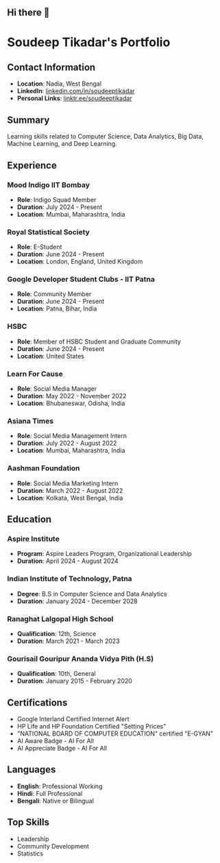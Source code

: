 ## Hi there 👋

<!--
**soudeeptikadar/soudeeptikadar** is a ✨ _special_ ✨ repository because its `README.md` (this file) appears on your GitHub profile.

Here are some ideas to get you started:

- 🔭 I’m currently working on ...
- 🌱 I’m currently learning ...
- 👯 I’m looking to collaborate on ...
- 🤔 I’m looking for help with ...
- 💬 Ask me about ...
- 📫 How to reach me: ...
- 😄 Pronouns: ...
- ⚡ Fun fact: ...
-->
# Soudeep Tikadar's Portfolio

## Contact Information
- **Location**: Nadia, West Bengal
- **LinkedIn**: [linkedin.com/in/soudeeptikadar](https://www.linkedin.com/in/soudeeptikadar)
- **Personal Links**: [linktr.ee/soudeeptikadar](https://linktr.ee/soudeeptikadar)

## Summary
Learning skills related to Computer Science, Data Analytics, Big Data, Machine Learning, and Deep Learning.

## Experience
### Mood Indigo IIT Bombay
- **Role**: Indigo Squad Member
- **Duration**: July 2024 - Present
- **Location**: Mumbai, Maharashtra, India

### Royal Statistical Society
- **Role**: E-Student
- **Duration**: June 2024 - Present
- **Location**: London, England, United Kingdom

### Google Developer Student Clubs - IIT Patna
- **Role**: Community Member
- **Duration**: June 2024 - Present
- **Location**: Patna, Bihar, India

### HSBC
- **Role**: Member of HSBC Student and Graduate Community
- **Duration**: June 2024 - Present
- **Location**: United States

### Learn For Cause
- **Role**: Social Media Manager
- **Duration**: May 2022 - November 2022
- **Location**: Bhubaneswar, Odisha, India

### Asiana Times
- **Role**: Social Media Management Intern
- **Duration**: July 2022 - August 2022
- **Location**: Mumbai, Maharashtra, India

### Aashman Foundation
- **Role**: Social Media Marketing Intern
- **Duration**: March 2022 - August 2022
- **Location**: Kolkata, West Bengal, India

## Education
### Aspire Institute
- **Program**: Aspire Leaders Program, Organizational Leadership
- **Duration**: April 2024 - August 2024

### Indian Institute of Technology, Patna
- **Degree**: B.S in Computer Science and Data Analytics
- **Duration**: January 2024 - December 2028

### Ranaghat Lalgopal High School
- **Qualification**: 12th, Science
- **Duration**: March 2021 - March 2023

### Gourisail Gouripur Ananda Vidya Pith (H.S)
- **Qualification**: 10th, General
- **Duration**: January 2015 - February 2020

## Certifications
- Google Interland Certified Internet Alert
- HP Life and HP Foundation Certified "Setting Prices"
- "NATIONAL BOARD OF COMPUTER EDUCATION" certified "E-GYAN"
- AI Aware Badge - AI For All
- AI Appreciate Badge - AI For All

## Languages
- **English**: Professional Working
- **Hindi**: Full Professional
- **Bengali**: Native or Bilingual

## Top Skills
- Leadership
- Community Development
- Statistics
